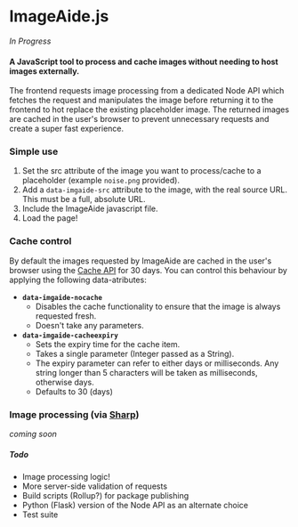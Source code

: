 
# ImageAide.js

_In Progress_

#### A JavaScript tool to process and cache images without needing to host images externally. 

The frontend requests image processing from a dedicated Node API which fetches the request and manipulates the image before returning it to the frontend to hot replace the existing placeholder image. The returned images are cached in the user's browser to prevent unnecessary requests and create a super fast experience.

### Simple use

1. Set the src attribute of the image you want to process/cache to a placeholder (example `noise.png` provided).
2. Add a `data-imgaide-src` attribute to the image, with the real source URL. This must be a full, absolute URL.
3. Include the ImageAide javascript file.
3. Load the page!

### Cache control

By default the images requested by ImageAide are cached in the user's browser using the [Cache API](https://developer.mozilla.org/en-US/docs/Web/API/Cache 'Cache API MDN docs') for 30 days. You can control this behaviour by applying the following data-atributes:

- __`data-imgaide-nocache`__
  - Disables the cache functionality to ensure that the image is always requested fresh. 
  - Doesn't take any parameters.
- __`data-imgaide-cacheexpiry`__
  - Sets the expiry time for the cache item.
  - Takes a single parameter (Integer passed as a String).
  - The expiry parameter can refer to either days or milliseconds. Any string longer than 5 characters will be taken as milliseconds, otherwise days.
  - Defaults to 30 (days)

### Image processing (via [Sharp](https://sharp.pixelplumbing.com/ 'Sharp docs'))

_coming soon_

##### Todo

- Image processing logic!
- More server-side validation of requests
- Build scripts (Rollup?) for package publishing
- Python (Flask) version of the Node API as an alternate choice
- Test suite